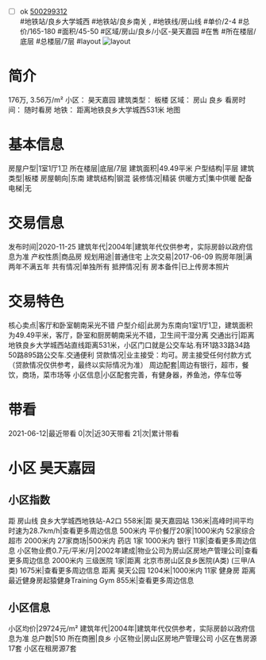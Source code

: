 - [ ] ok [500299312](https://bj.5i5j.com/ershoufang/500299312.html)  
 #地铁站/良乡大学城西 #地铁站/良乡南关 ,  #地铁线/房山线
#单价/2-4 #总价/165-180 #面积/45-50   #区域/房山/良乡/小区-昊天嘉园 #在售 #所在楼层/底层 #总楼层/7层 #layout 
![layout](http://image2.5i5j.com//group1/M00/A1/22/CgqJMl13CJyAWQ94AACwNcB98YU382.jpg_P5.jpg) 
# 简介 
 176万,  3.56万/m² 
小区： 昊天嘉园
建筑类型： 板楼
区域： 房山 良乡
看房时间： 随时看房
地铁： 距离地铁良乡大学城西531米 地图
# 基本信息 
 房屋户型|1室1厅1卫
所在楼层|底层/7层
建筑面积|49.49平米
户型结构|平层
建筑类型|板楼
房屋朝向|东南
建筑结构|钢混
装修情况|精装
供暖方式|集中供暖
配备电梯|无
# 交易信息 
 发布时间|2020-11-25
建筑年代|2004年|建筑年代仅供参考，实际房龄以政府信息为准
产权性质|商品房
规划用途|普通住宅
上次交易|2017-06-09
购房年限|满两年不满五年
共有情况|单独所有
抵押情况|有
房本备件|已上传房本照片
# 交易特色 
 核心卖点|客厅和卧室朝南采光不错
户型介绍|此房为东南向1室1厅1卫，建筑面积为49.49平米，客厅，卧室和厨房朝南采光不错，卫生间干湿分离
交通出行|距离地铁良乡大学城西站直线距离531米，小区门口就是公交车站.有环1路33路34路50路895路公交车.交通便利
贷款情况|业主接受：均可。房主接受任何付款方式（贷款情况仅供参考，最终以实际情况为准）
周边配套|周边有银行，超市，餐饮，商场，菜市场等
小区信息|小区配套完善，有健身器，养鱼池，停车位等
# 带看 
 2021-06-12|最近带看	 0|次|近30天带看	 21|次|累计带看
# 小区 昊天嘉园
## 小区指数 
 距 房山线 良乡大学城西地铁站-A2口 558米|距 昊天嘉园站 136米|高峰时间平均时速为28.7km/h|查看更多周边信息
500米内 平价餐厅20家|1000米内 52家综合超市
2000米内 27家商场|500米内 药店 1家
1000米内 银行 11家|查看更多周边信息
小区物业费0.7元/平米/月|2002年建成|物业公司为房山区房地产管理公司|查看更多周边信息
2000米内 三级医院 1家|距离 北京市房山区良乡医院(A类) (三甲/A类) 1675米|查看更多周边信息
距离 昊天公园 1204米|1000米内 11家 健身房
距离最近健身房起猿健身Training Gym 855米|查看更多周边信息
## 小区信息 
 小区均价|29724元/m²
建筑年代|2004年|建筑年代仅供参考，实际房龄以政府信息为准
总户数|510
所在商圈|良乡
小区物业|房山区房地产管理公司
小区在售房源17套
小区在租房源7套
